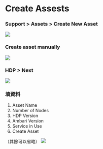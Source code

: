 # Create Assests
### Support > Assets > Create New Asset
![](https://i.imgur.com/pxLUWzu.png)
### Create asset manually
![](https://i.imgur.com/D1dvq5w.png)
### HDP > Next
![](https://i.imgur.com/bwi7GiL.png)
### 填資料
1. Asset Name
2. Number of Nodes
3. HDP Version
4. Ambari Version
5. Service in Use
6. Create Asset

（其餘可以省略）
![](https://i.imgur.com/1bzA6mF.png)